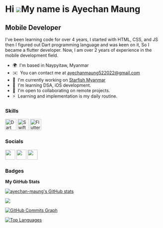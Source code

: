 Hi ![](https://user-images.githubusercontent.com/18350557/176309783-0785949b-9127-417c-8b55-ab5a4333674e.gif)My name is Ayechan Maung
=====================================================================================================================================

Mobile Developer
----------------

I've been learning code for over 4 years, I started with HTML, CSS, and JS then I figured out Dart programming language and was keen on it, So I became a flutter developer. Now, I am over 2 years of experience in the mobile development field.

* 🌍  I'm based in Naypyitaw, Myanmar
* ✉️  You can contact me at [ayechanmaung522022@gmail.com](mailto:ayechanmaung522022@gmail.com)
* 🚀  I'm currently working on [Starfish Myanmar](http://starfishmyanmar.com)
* 🧠  I'm learning DSA, iOS development.
* 🤝  I'm open to collaborating on remote projects.
* ⚡  Learning and implementation is my daily routine.

### Skills


<p align="left">
<a href="https://dart.dev/" target="_blank" rel="noreferrer"><img src="https://raw.githubusercontent.com/danielcranney/readme-generator/main/public/icons/skills/dart-colored.svg" width="36" height="36" alt="Dart" /></a>
<a href="https://developer.apple.com/swift/" target="_blank" rel="noreferrer"><img src="https://raw.githubusercontent.com/danielcranney/readme-generator/main/public/icons/skills/swift-colored.svg" width="36" height="36" alt="Swift" /></a>
<a href="https://flutter.dev/" target="_blank" rel="noreferrer"><img src="https://raw.githubusercontent.com/danielcranney/readme-generator/main/public/icons/skills/flutter-colored.svg" width="36" height="36" alt="Flutter" /></a>
</p>


### Socials

<p align="left"> <a href="https://www.github.com/ayechan-maung" target="_blank" rel="noreferrer"><img src="https://raw.githubusercontent.com/danielcranney/readme-generator/main/public/icons/socials/github.svg" width="32" height="32" /></a> <a href="https://www.linkedin.com/in/ayechan-maung-751096237/" target="_blank" rel="noreferrer"><img src="https://raw.githubusercontent.com/danielcranney/readme-generator/main/public/icons/socials/linkedin.svg" width="32" height="32" /></a> <a href="https://www.twitter.com/ayechanmg_dev" target="_blank" rel="noreferrer"><img src="https://raw.githubusercontent.com/danielcranney/readme-generator/main/public/icons/socials/twitter.svg" width="32" height="32" /></a></p>

### Badges

<b>My GitHub Stats</b>

<a href="http://www.github.com/ayechan-maung"><img src="https://github-readme-stats.vercel.app/api?username=ayechan-maung&show_icons=true&hide=&count_private=true&title_color=0891b2&text_color=ffffff&icon_color=444e59&bg_color=1c1917&hide_border=true&show_icons=true" alt="ayechan-maung's GitHub stats" /></a>

<a href="http://www.github.com/ayechan-maung"><img src="https://github-readme-streak-stats.herokuapp.com/?user=ayechan-maung&stroke=ffffff&background=1c1917&ring=0891b2&fire=0891b2&currStreakNum=ffffff&currStreakLabel=0891b2&sideNums=ffffff&sideLabels=ffffff&dates=ffffff&hide_border=true" /></a>

<a href="http://www.github.com/ayechan-maung"><img src="https://activity-graph.herokuapp.com/graph?username=ayechan-maung&bg_color=1c1917&color=ffffff&line=444e59&point=ffffff&area_color=1c1917&area=true&hide_border=true&custom_title=GitHub%20Commits%20Graph" alt="GitHub Commits Graph" /></a>

<a href="https://github.com/ayechan-maung" align="left"><img src="https://github-readme-stats.vercel.app/api/top-langs/?username=ayechan-maung&langs_count=10&title_color=0891b2&text_color=ffffff&icon_color=444e59&bg_color=1c1917&hide_border=true&locale=en&custom_title=Top%20%Languages" alt="Top Languages" /></a>
